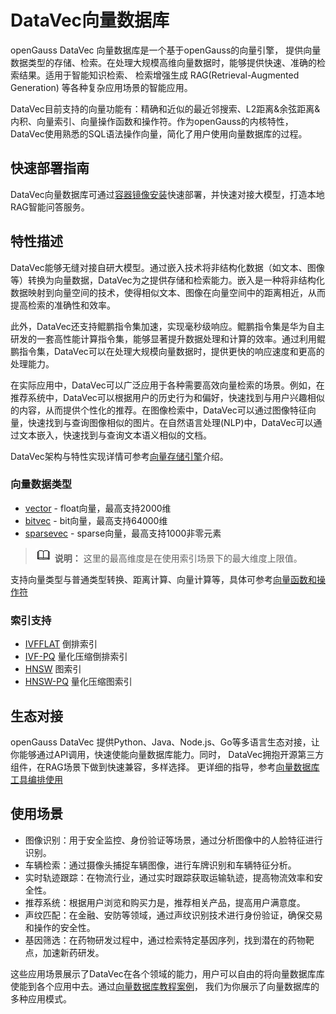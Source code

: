 # DataVec向量数据库
openGauss DataVec 向量数据库是一个基于openGauss的向量引擎， 提供向量数据类型的存储、检索。在处理大规模高维向量数据时，能够提供快速、准确的检索结果。适用于智能知识检索、 检索增强生成 RAG(Retrieval-Augmented Generation) 等各种复杂应用场景的智能应用。

DataVec目前支持的向量功能有：精确和近似的最近邻搜索、L2距离&余弦距离&内积、向量索引、向量操作函数和操作符。作为openGauss的内核特性，DataVec使用熟悉的SQL语法操作向量，简化了用户使用向量数据库的过程。

## 快速部署指南
DataVec向量数据库可通过[容器镜像安装](https://docs.opengauss.org/zh/docs/7.0.0-RC1-lite/docs/InstallationGuide/%E5%AE%B9%E5%99%A8%E9%95%9C%E5%83%8F%E5%AE%89%E8%A3%85.html)快速部署，并快速对接大模型，打造本地RAG智能问答服务。

## 特性描述

DataVec能够无缝对接自研大模型。通过嵌入技术将非结构化数据（如文本、图像等）转换为向量数据，DataVec为之提供存储和检索能力。嵌入是一种将非结构化数据映射到向量空间的技术，使得相似文本、图像在向量空间中的距离相近，从而提高检索的准确性和效率。

此外，DataVec还支持鲲鹏指令集加速，实现毫秒级响应。鲲鹏指令集是华为自主研发的一套高性能计算指令集，能够显著提升数据处理和计算的效率。通过利用鲲鹏指令集，DataVec可以在处理大规模向量数据时，提供更快的响应速度和更高的处理能力。

在实际应用中，DataVec可以广泛应用于各种需要高效向量检索的场景。例如，在推荐系统中，DataVec可以根据用户的历史行为和偏好，快速找到与用户兴趣相似的内容，从而提供个性化的推荐。在图像检索中，DataVec可以通过图像特征向量，快速找到与查询图像相似的图片。在自然语言处理(NLP)中，DataVec可以通过文本嵌入，快速找到与查询文本语义相似的文档。

DataVec架构与特性实现详情可参考[向量存储引擎](DataVec-architecture.md)介绍。

### 向量数据类型
- [vector](../SQLReference/向量数据类型.md##Vector) - float向量，最高支持2000维 
- [bitvec](../SQLReference/向量数据类型.md##Bit) - bit向量，最高支持64000维
- [sparsevec](../SQLReference/向量数据类型.md##Sparsevec) - sparse向量，最高支持1000非零元素
>![](figures/icon-note.png) **说明：**
这里的最高维度是在使用索引场景下的最大维度上限值。

支持向量类型与普通类型转换、距离计算、向量计算等，具体可参考[向量函数和操作符](../SQLReference/向量函数和操作符.md)

### 索引支持
- [IVFFLAT](../SQLReference/向量索引.md##IVFFlat)  倒排索引
- [IVF-PQ](PQ.md##IVF-PQ)  量化压缩倒排索引
- [HNSW](../SQLReference/向量索引.md##HNSW)  图索引
- [HNSW-PQ](PQ.md##HNSW-PQ)  量化压缩图索引

## 生态对接
openGauss DataVec 提供Python、Java、Node.js、Go等多语言生态对接，让你能够通过API调用，快速使能向量数据库能力。同时， DataVec拥抱开源第三方组件，在RAG场景下做到快速兼容，多样选择。
更详细的指导，参考[向量数据库工具编排使用](DataVec-integrations.md)

## 使用场景
- 图像识别：用于安全监控、身份验证等场景，通过分析图像中的人脸特征进行识别。
- 车辆检索：通过摄像头捕捉车辆图像，进行车牌识别和车辆特征分析。
- 实时轨迹跟踪：在物流行业，通过实时跟踪获取运输轨迹，提高物流效率和安全性。
- 推荐系统：根据用户浏览和购买力是，推荐相关产品，提高用户满意度。
- 声纹匹配：在金融、安防等领域，通过声纹识别技术进行身份验证，确保交易和操作的安全性。
- 基因筛选：在药物研发过程中，通过检索特定基因序列，找到潜在的药物靶点，加速新药研发。

这些应用场景展示了DataVec在各个领域的能力，用户可以自由的将向量数据库库使能到各个应用中去。通过[向量数据库教程案例](DataVec-tutorials.md)， 我们为你展示了向量数据库的多种应用模式。